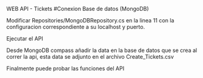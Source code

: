WEB API - Tickets
#Conexion Base de datos (MongoDB)

Modificar Repositories/MongoDBRepository.cs en la linea 11 con la configuracion correspondiente a su localhost y puerto. 

Ejecutar el API 

Desde MongoDB compass añadir la data en la base de datos que se crea al correr la api, esta data se adjunto en el archivo Create_Tickets.csv 

Finalmente puede probar las funciones del API
